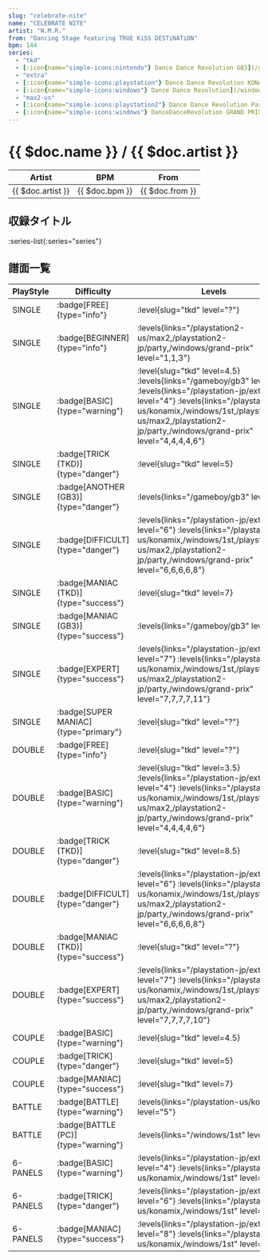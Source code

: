 ```yaml
---
slug: "celebrate-nite"
name: "CELEBRATE NITE"
artist: "N.M.R."
from: "Dancing Stage featuring TRUE KiSS DESTiNATiON"
bpm: 144
series:
  - "tkd"
  - [:icon{name="simple-icons:nintendo"} Dance Dance Revolution GB3](/gameboy/gb3)
  - "extra"
  - [:icon{name="simple-icons:playstation"} Dance Dance Revolution KONAMIX :icon{name="flag:us-4x3"}](/playstation-us/konamix)
  - [:icon{name="simple-icons:windows"} Dance Dance Revolution](/windows/1st)
  - "max2-us"
  - [:icon{name="simple-icons:playstation2"} Dance Dance Revolution Party Collection :icon{name="flag:jp-4x3"}](/playstation2-jp/party)
  - [:icon{name="simple-icons:windows"} DanceDanceRevolution GRAND PRIX (グランプリプレー)](/windows/grand-prix)
---
```


# {{ $doc.name }} / {{ $doc.artist }}

|Artist|BPM|From|
|------|---|----|
|{{ $doc.artist }}|{{ $doc.bpm }}|{{ $doc.from }}|

## 収録タイトル

:series-list{:series="series"}

## 譜面一覧

|PlayStyle|Difficulty|Levels|Notes|Movie|
|---------|----------|------|-----|-----|
|SINGLE| :badge[FREE]{type="info"}|<div class="field is-grouped is-grouped-multiline"> :level{slug="tkd" level="?"}</div>|81/0||
|SINGLE| :badge[BEGINNER]{type="info"}| :levels{links="/playstation2-us/max2,/playstation2-jp/party,/windows/grand-prix" level="1,1,3"}|92/0||
|SINGLE| :badge[BASIC]{type="warning"}|<div class="field is-grouped is-grouped-multiline"> :level{slug="tkd" level=4.5} :levels{links="/gameboy/gb3" level="4"} :levels{links="/playstation-jp/extra" level="4"} :levels{links="/playstation-us/konamix,/windows/1st,/playstation2-us/max2,/playstation2-jp/party,/windows/grand-prix" level="4,4,4,4,6"}</div>|171/0||
|SINGLE| :badge[TRICK (TKD)]{type="danger"}|<div class="field is-grouped is-grouped-multiline"> :level{slug="tkd" level=5}</div>|198/0||
|SINGLE| :badge[ANOTHER (GB3)]{type="danger"}|<div class="field is-grouped is-grouped-multiline"> :levels{links="/gameboy/gb3" level="6"}</div>|156/0||
|SINGLE| :badge[DIFFICULT]{type="danger"}|<div class="field is-grouped is-grouped-multiline"> :levels{links="/playstation-jp/extra" level="6"} :levels{links="/playstation-us/konamix,/windows/1st,/playstation2-us/max2,/playstation2-jp/party,/windows/grand-prix" level="6,6,6,6,8"}</div>|198/0||
|SINGLE| :badge[MANIAC (TKD)]{type="success"}|<div class="field is-grouped is-grouped-multiline"> :level{slug="tkd" level=7}</div>|233/0||
|SINGLE| :badge[MANIAC (GB3)]{type="success"}|<div class="field is-grouped is-grouped-multiline"> :levels{links="/gameboy/gb3" level="7"}</div>|242/0||
|SINGLE| :badge[EXPERT]{type="success"}|<div class="field is-grouped is-grouped-multiline"> :levels{links="/playstation-jp/extra" level="7"} :levels{links="/playstation-us/konamix,/windows/1st,/playstation2-us/max2,/playstation2-jp/party,/windows/grand-prix" level="7,7,7,7,11"}</div>|277/0||
|SINGLE| :badge[SUPER MANIAC]{type="primary"}|<div class="field is-grouped is-grouped-multiline"> :level{slug="tkd" level="?"}</div>|278/0||
|DOUBLE| :badge[FREE]{type="info"}|<div class="field is-grouped is-grouped-multiline"> :level{slug="tkd" level="?"}</div>|76/0||
|DOUBLE| :badge[BASIC]{type="warning"}|<div class="field is-grouped is-grouped-multiline"> :level{slug="tkd" level=3.5} :levels{links="/playstation-jp/extra" level="4"} :levels{links="/playstation-us/konamix,/windows/1st,/playstation2-us/max2,/playstation2-jp/party,/windows/grand-prix" level="4,4,4,4,6"}</div>|178/0||
|DOUBLE| :badge[TRICK (TKD)]{type="danger"}|<div class="field is-grouped is-grouped-multiline"> :level{slug="tkd" level=8.5}</div>|189/0||
|DOUBLE| :badge[DIFFICULT]{type="danger"}|<div class="field is-grouped is-grouped-multiline"> :levels{links="/playstation-jp/extra" level="6"} :levels{links="/playstation-us/konamix,/windows/1st,/playstation2-us/max2,/playstation2-jp/party,/windows/grand-prix" level="6,6,6,6,8"}</div>|208/0||
|DOUBLE| :badge[MANIAC (TKD)]{type="success"}|<div class="field is-grouped is-grouped-multiline"> :level{slug="tkd" level="?"}</div>|233/0||
|DOUBLE| :badge[EXPERT]{type="success"}|<div class="field is-grouped is-grouped-multiline"> :levels{links="/playstation-jp/extra" level="7"} :levels{links="/playstation-us/konamix,/windows/1st,/playstation2-us/max2,/playstation2-jp/party,/windows/grand-prix" level="7,7,7,7,10"}</div>|238/0||
|COUPLE| :badge[BASIC]{type="warning"}|<div class="field is-grouped is-grouped-multiline"> :level{slug="tkd" level=4.5}</div>|171/0||
|COUPLE| :badge[TRICK]{type="danger"}|<div class="field is-grouped is-grouped-multiline"> :level{slug="tkd" level=5}</div>|||
|COUPLE| :badge[MANIAC]{type="success"}|<div class="field is-grouped is-grouped-multiline"> :level{slug="tkd" level=7}</div>|||
|BATTLE| :badge[BATTLE]{type="warning"}| :levels{links="/playstation-us/konamix" level="5"}|||
|BATTLE| :badge[BATTLE (PC)]{type="warning"}| :levels{links="/windows/1st" level="5"}|||
|6-PANELS| :badge[BASIC]{type="warning"}|<div class="field is-grouped is-grouped-multiline"> :levels{links="/playstation-jp/extra" level="4"} :levels{links="/playstation-us/konamix,/windows/1st" level="4,3"}</div>|172/0||
|6-PANELS| :badge[TRICK]{type="danger"}|<div class="field is-grouped is-grouped-multiline"> :levels{links="/playstation-jp/extra" level="6"} :levels{links="/playstation-us/konamix,/windows/1st" level="6,6"}</div>|196/0||
|6-PANELS| :badge[MANIAC]{type="success"}|<div class="field is-grouped is-grouped-multiline"> :levels{links="/playstation-jp/extra" level="8"} :levels{links="/playstation-us/konamix,/windows/1st" level="8,7"}</div>|278/0||
